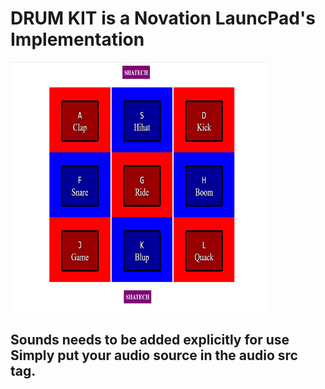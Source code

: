 # DRUM KIT is a Novation LauncPad's Implementation

<img height=400px width=410px src="https://github.com/ShivamS2201/WEB-DEV/blob/main/DRUM-KIT/drum-SS.JPG">



## Sounds needs to be added explicitly for use Simply put your audio source in the audio src tag.

